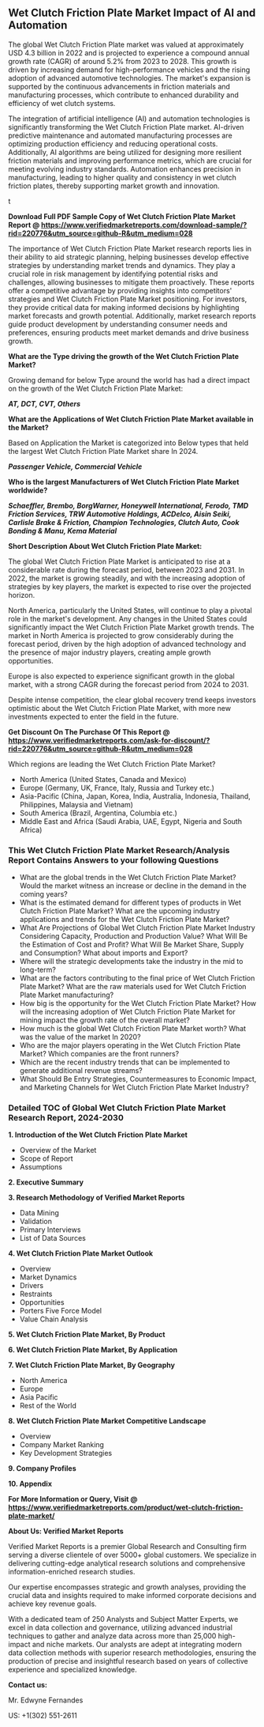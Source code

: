 <h2>Wet Clutch Friction Plate Market Impact of AI and Automation</h2><p>The global Wet Clutch Friction Plate market was valued at approximately USD 4.3 billion in 2022 and is projected to experience a compound annual growth rate (CAGR) of around 5.2% from 2023 to 2028. This growth is driven by increasing demand for high-performance vehicles and the rising adoption of advanced automotive technologies. The market's expansion is supported by the continuous advancements in friction materials and manufacturing processes, which contribute to enhanced durability and efficiency of wet clutch systems.</p><p>The integration of artificial intelligence (AI) and automation technologies is significantly transforming the Wet Clutch Friction Plate market. AI-driven predictive maintenance and automated manufacturing processes are optimizing production efficiency and reducing operational costs. Additionally, AI algorithms are being utilized for designing more resilient friction materials and improving performance metrics, which are crucial for meeting evolving industry standards. Automation enhances precision in manufacturing, leading to higher quality and consistency in wet clutch friction plates, thereby supporting market growth and innovation.</p>t</p><p id="" class=""><strong>Download Full PDF Sample Copy of Wet Clutch Friction Plate Market Report @ <a href="https://www.verifiedmarketreports.com/download-sample/?rid=220776&utm_source=github-R&utm_medium=028" target="_blank">https://www.verifiedmarketreports.com/download-sample/?rid=220776&utm_source=github-R&utm_medium=028</a></strong></p><p>The importance of&nbsp;Wet Clutch Friction Plate Market research reports lies in their ability to aid strategic planning, helping businesses develop effective strategies by understanding market trends and dynamics. They play a crucial role in risk management by identifying potential risks and challenges, allowing businesses to mitigate them proactively. These reports offer a competitive advantage by providing insights into competitors' strategies and Wet Clutch Friction Plate Market positioning. For investors, they provide critical data for making informed decisions by highlighting market forecasts and growth potential. Additionally, market research reports guide product development by understanding consumer needs and preferences, ensuring products meet market demands and drive business growth.</p><p><strong>What are the&nbsp;Type driving the growth of the Wet Clutch Friction Plate Market?</strong></p><p id="" class="">Growing demand for below Type around the world has had a direct impact on the growth of the Wet Clutch Friction Plate Market:</p><em><strong>AT, DCT, CVT, Others</strong></em></p><strong>What are the&nbsp;Applications&nbsp;of Wet Clutch Friction Plate Market available in the Market?</strong></p><p id="" class="">Based on Application the Market is categorized into Below types that held the largest Wet Clutch Friction Plate Market share In 2024.</p><em><strong>Passenger Vehicle, Commercial Vehicle</strong></em></p><strong>Who is the largest Manufacturers of Wet Clutch Friction Plate Market worldwide?</strong></p><p><em><strong>Schaeffler, Brembo, BorgWarner, Honeywell International, Ferodo, TMD Friction Services, TRW Automotive Holdings, ACDelco, Aisin Seiki, Carlisle Brake & Friction, Champion Technologies, Clutch Auto, Cook Bonding & Manu, Kema Material</strong></em></p><p id="" class=""><strong>Short Description About Wet Clutch Friction Plate Market:</strong></p><p>The global Wet Clutch Friction Plate Market is anticipated to rise at a considerable rate during the forecast period, between 2023 and 2031. In 2022, the market is growing steadily, and with the increasing adoption of strategies by key players, the market is expected to rise over the projected horizon.</p><p>North America, particularly the United States, will continue to play a pivotal role in the market's development. Any changes in the United States could significantly impact the Wet Clutch Friction Plate Market growth trends. The market in North America is projected to grow considerably during the forecast period, driven by the high adoption of advanced technology and the presence of major industry players, creating ample growth opportunities.</p><p>Europe is also expected to experience significant growth in the global market, with a strong CAGR during the forecast period from 2024 to 2031.</p><p>Despite intense competition, the clear global recovery trend keeps investors optimistic about the Wet Clutch Friction Plate Market, with more new investments expected to enter the field in the future.</p><p id="" class=""><strong>Get Discount On The Purchase Of This Report @ <a href="https://www.verifiedmarketreports.com/ask-for-discount/?rid=220776&utm_source=github-R&utm_medium=028" target="_blank">https://www.verifiedmarketreports.com/ask-for-discount/?rid=220776&utm_source=github-R&utm_medium=028</a></strong></p>Which regions are leading the Wet Clutch Friction Plate Market?</p><ul><li>North America (United States, Canada and Mexico)</li><li>Europe (Germany, UK, France, Italy, Russia and Turkey etc.)</li><li>Asia-Pacific (China, Japan, Korea, India, Australia, Indonesia, Thailand, Philippines, Malaysia and Vietnam)</li><li>South America (Brazil, Argentina, Columbia etc.)</li><li>Middle East and Africa (Saudi Arabia, UAE, Egypt, Nigeria and South Africa)</li></ul><h3 id="" class="">This Wet Clutch Friction Plate Market Research/Analysis Report Contains Answers to your following Questions</h3><ul><li>What are the global trends in the Wet Clutch Friction Plate Market? Would the market witness an increase or decline in the demand in the coming years?</li><li>What is the estimated demand for different types of products in Wet Clutch Friction Plate Market? What are the upcoming industry applications and trends for the Wet Clutch Friction Plate Market?</li><li>What Are Projections of Global Wet Clutch Friction Plate Market Industry Considering Capacity, Production and Production Value? What Will Be the Estimation of Cost and Profit? What Will Be Market Share, Supply and Consumption? What about imports and Export?</li><li>Where will the strategic developments take the industry in the mid to long-term?</li><li>What are the factors contributing to the final price of Wet Clutch Friction Plate Market? What are the raw materials used for Wet Clutch Friction Plate Market manufacturing?</li><li>How big is the opportunity for the Wet Clutch Friction Plate Market? How will the increasing adoption of Wet Clutch Friction Plate Market for mining impact the growth rate of the overall market?</li><li>How much is the global Wet Clutch Friction Plate Market worth? What was the value of the market In 2020?</li><li>Who are the major players operating in the Wet Clutch Friction Plate Market? Which companies are the front runners?</li><li>Which are the recent industry trends that can be implemented to generate additional revenue streams?</li><li>What Should Be Entry Strategies, Countermeasures to Economic Impact, and Marketing Channels for Wet Clutch Friction Plate Market Industry?</li></ul><h3 id="" class="">Detailed TOC of Global Wet Clutch Friction Plate Market Research Report, 2024-2030</h3><p id="" class=""><strong>1. Introduction of the Wet Clutch Friction Plate Market</strong></p><ul><li>Overview of the Market</li><li>Scope of Report</li><li>Assumptions</li></ul><p id="" class=""><strong>2. Executive Summary</strong></p><p id="" class=""><strong>3. Research Methodology of Verified Market Reports</strong></p><ul><li>Data Mining</li><li>Validation</li><li>Primary Interviews</li><li>List of Data Sources</li></ul><p id="" class=""><strong>4. Wet Clutch Friction Plate Market Outlook</strong></p><ul><li>Overview</li><li>Market Dynamics</li><li>Drivers</li><li>Restraints</li><li>Opportunities</li><li>Porters Five Force Model</li><li>Value Chain Analysis</li></ul><p id="" class=""><strong>5. Wet Clutch Friction Plate Market, By Product</strong></p><p id="" class=""><strong>6. Wet Clutch Friction Plate Market, By Application</strong></p><p id="" class=""><strong>7. Wet Clutch Friction Plate Market, By Geography</strong></p><ul><li>North America</li><li>Europe</li><li>Asia Pacific</li><li>Rest of the World</li></ul><p id="" class=""><strong>8. Wet Clutch Friction Plate Market Competitive Landscape</strong></p><ul><li>Overview</li><li>Company Market Ranking</li><li>Key Development Strategies</li></ul><p id="" class=""><strong>9. Company Profiles</strong></p><p id="" class=""><strong>10. Appendix</strong></p><p id="" class=""><strong>For More Information or Query, Visit @ <a href="https://www.verifiedmarketreports.com/product/wet-clutch-friction-plate-market/" target="_blank">https://www.verifiedmarketreports.com/product/wet-clutch-friction-plate-market/</a></strong></p><p id="" class=""><strong>About Us: Verified Market Reports</strong></p><p id="" class="">Verified Market Reports is a premier Global Research and Consulting firm serving a diverse clientele of over 5000+ global customers. We specialize in delivering cutting-edge analytical research solutions and comprehensive information-enriched research studies.</p><p id="" class="">Our expertise encompasses strategic and growth analyses, providing the crucial data and insights required to make informed corporate decisions and achieve key revenue goals.</p><p id="" class="">With a dedicated team of 250 Analysts and Subject Matter Experts, we excel in data collection and governance, utilizing advanced industrial techniques to gather and analyze data across more than 25,000 high-impact and niche markets. Our analysts are adept at integrating modern data collection methods with superior research methodologies, ensuring the production of precise and insightful research based on years of collective experience and specialized knowledge.</p><p id="" class=""><strong>Contact us:</strong></p><p id="" class="">Mr. Edwyne Fernandes</p><p id="" class="">US: +1(302) 551-2611</p>